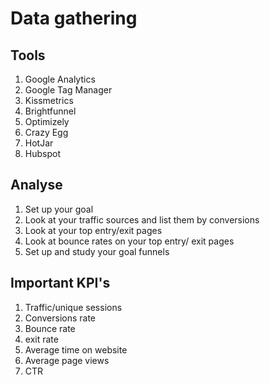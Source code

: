 # Data gathering 

## Tools
1. Google Analytics
1. Google Tag Manager
1. Kissmetrics
1. Brightfunnel
1. Optimizely
1. Crazy Egg
1. HotJar
1. Hubspot

## Analyse
1. Set up your goal
2. Look at your traffic sources and list them by conversions
3. Look at your top entry/exit pages
4. Look at bounce rates on your top entry/ exit pages
5. Set up and study your goal funnels

## Important KPI's
1. Traffic/unique sessions
1. Conversions rate
1. Bounce rate
1. exit rate
1. Average time on website
1. Average page views
1. CTR

